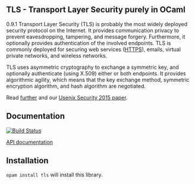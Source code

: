 ## TLS - Transport Layer Security purely in OCaml

0.9.1
Transport Layer Security (TLS) is probably the most widely deployed security
protocol on the Internet. It provides communication privacy to prevent
eavesdropping, tampering, and message forgery. Furthermore, it optionally
provides authentication of the involved endpoints. TLS is commonly deployed for
securing web services ([HTTPS](http://tools.ietf.org/html/rfc2818)), emails,
virtual private networks, and wireless networks.

TLS uses asymmetric cryptography to exchange a symmetric key, and optionally
authenticate (using X.509) either or both endpoints. It provides algorithmic
agility, which means that the key exchange method, symmetric encryption
algorithm, and hash algorithm are negotiated.

Read [further](https://nqsb.io) and our [Usenix Security 2015 paper](https://usenix15.nqsb.io).

## Documentation

[![Build Status](https://travis-ci.org/mirleft/ocaml-tls.svg?branch=master)](https://travis-ci.org/mirleft/ocaml-tls)

[API documentation](https://mirleft.github.io/ocaml-tls/doc)

## Installation

`opam install tls` will install this library.
